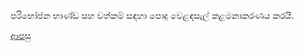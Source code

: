 පරිභෝජන භාණ්ඩ සහ වත්කම් සඳහා පොදු වෙළඳසැල් කළමනාකරණය කරයි.




[ආපසු](https://github.com/hmislk/hmis/wiki/%E0%B6%B4%E0%B6%BB%E0%B7%92%E0%B7%81%E0%B7%93%E0%B6%BD%E0%B6%9A-%E0%B6%85%E0%B6%AD%E0%B7%8A%E0%B6%B4%E0%B7%9C%E0%B6%AD)